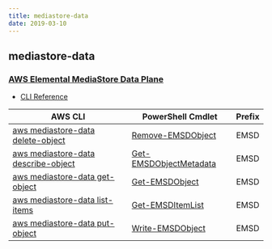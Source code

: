 ```yaml
---
title: mediastore-data
date: 2019-03-10
---
```


## mediastore-data

### [AWS Elemental MediaStore Data Plane](https://aws.amazon.com/mediastore/)

* [CLI Reference](https://docs.aws.amazon.com/cli/latest/reference/mediastore-data/index.html)

|AWS CLI|PowerShell Cmdlet|Prefix|
|----|----|:--:|
|[aws mediastore-data delete-object](https://docs.aws.amazon.com/cli/latest/reference/mediastore-data/delete-object.html)|[Remove-EMSDObject](https://docs.aws.amazon.com/powershell/latest/reference/items/Remove-EMSDObject.html)|EMSD|
|[aws mediastore-data describe-object](https://docs.aws.amazon.com/cli/latest/reference/mediastore-data/describe-object.html)|[Get-EMSDObjectMetadata](https://docs.aws.amazon.com/powershell/latest/reference/items/Get-EMSDObjectMetadata.html)|EMSD|
|[aws mediastore-data get-object](https://docs.aws.amazon.com/cli/latest/reference/mediastore-data/get-object.html)|[Get-EMSDObject](https://docs.aws.amazon.com/powershell/latest/reference/items/Get-EMSDObject.html)|EMSD|
|[aws mediastore-data list-items](https://docs.aws.amazon.com/cli/latest/reference/mediastore-data/list-items.html)|[Get-EMSDItemList](https://docs.aws.amazon.com/powershell/latest/reference/items/Get-EMSDItemList.html)|EMSD|
|[aws mediastore-data put-object](https://docs.aws.amazon.com/cli/latest/reference/mediastore-data/put-object.html)|[Write-EMSDObject](https://docs.aws.amazon.com/powershell/latest/reference/items/Write-EMSDObject.html)|EMSD|

